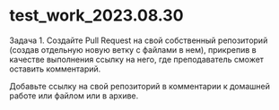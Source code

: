 # test_work_2023.08.30

Задача 1. Создайте Pull Request на свой собственный репозиторий (создав отдельную новую ветку с файлами в нем), 
прикрепив в качестве выполнения ссылку на него, где преподаватель сможет оставить комментарий.

Добавьте ссылку на свой репозиторий в комментарии к домашней работе или файлом или в архиве.

